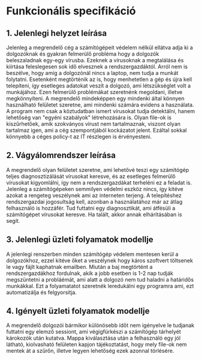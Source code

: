 # Funkcionális specifikáció
## 1. Jelenlegi helyzet leírása

Jelenleg a megrendelő cég a számítógépeit védelem nélkül ellátva adja ki a dolgozóknak és gyakran felmerülő probléma hogy a dolgozók beleszaladnak egy-egy vírusba. Ezeknek a vírusoknak a megtalálása és kiírtása feleslegesen sok idő elvesznek a rendszergazdáktól. Arról nem is beszélve, hogy amíg a dolgozónál nincs a laptop, nem tudja a munkát folytatni. Esetenként megtörténik az is, hogy menhetetlen a gép és újra kell telepíteni, így esetleges adatokat veszít a dolgozó, ami létszükséglet volt a munkájához. Ezen felmerülő problémákat szeretnénk megoldani, illetve megkönnyíteni. A megrendelő mindeképpen egy mindenki által könnyen használható felületet szeretne, ami mindenki számára evidens a használata. A program nem csak a köztudatban ismert vírusokat tudja detektálni, hanem lehetőség van "egyéni szabályok" létrehozására is. Olyan file-ok is kiszűrhetőek, amik szokványos vírust nem tartalmaznak, viszont olyan tartalmaz igen, ami a cég szempontjából kockázatot jelent. Ezáltal sokkal könnyebb a céges policy-t az IT részlegen is érvényesteni.

## 2. Vágyálomrendszer leírása

A megrendelő olyan felületet szeretne, ami lehetővé teszi egy számítógép teljes diagnosztizálását vírusokat keresve, és az esetleges felmerülő vírusokat kigyomlálni, így nem a rendszergazdákat terheléni ez a feladat is. Jelenleg a számítógépeken semmilyen védelmi eszköz nincs, így kitéve azokat a rengeteg veszélynek ami az interneten terjeng. A telepítéshez rendszergazdai jogosultság kell, azonban a használatához már az átlag felhasználó is hozzáfér. Tud futtatni egy diagnosztikát, ami átfésüli a számítógépet vírusokat keresve. Ha talált, akkor annak elhárításában is segít.

## 3. Jelenlegi üzleti folyamatok modellje

A jelenlegi renszerben minden számítógép védelem mentesen kerül a dolgozókhoz, ezzel kitéve őket a veszélynek hogy káros szoftvert töltsenek le vagy fájlt kaphatnak emailben. Miután a baj megtörtént a rendszergazdákhoz fordulnak, akik a jobb esetben is 1-2 nap tudják megszüntetni a probláémát, ami alatt a dolgozó nem tud haladni a határidős munkákkal. Ezt a folyamatatot szeretnék leredukálni egy programra ami, ezt automatizálja és felgyorsítja.

## 4. Igényelt üzleti folyamatok modellje

A megrendelő dolgozói bármikor különösebb ídőt nem igényelve le tudjanak futtatni egy elemző sessiont, ami végigfürkészi a számítógép tárhelyét károkozók után kutatva. Mappa kiválasztása után a felhasználó egy jól látható, kiolvasható felületen kapjon tájékoztatást, hogy mely file-ok nem mentek át a szűrőn, illetve legyen lehetőség ezek azonnal törlésére.
